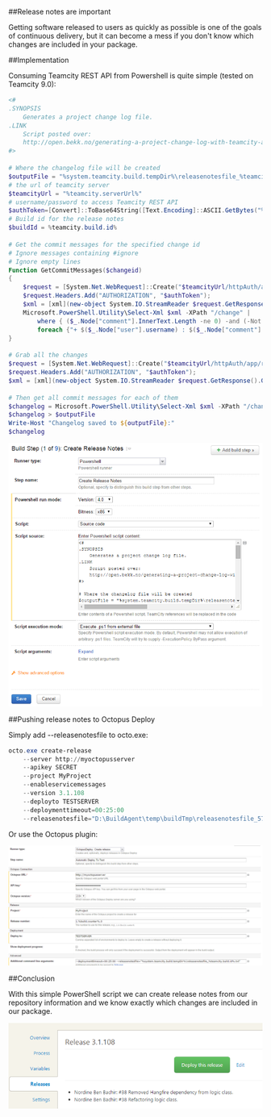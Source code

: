 ##Release notes are important

Getting software released to users as quickly as possible is one of the goals of continuous delivery, but it can become a mess if you don't know which changes are included in your package.

##Implementation

Consuming Teamcity REST API from Powershell is quite simple (tested on Teamcity 9.0):

```PowerShell
<#
.SYNOPSIS
    Generates a project change log file.
.LINK
    Script posted over:
    http://open.bekk.no/generating-a-project-change-log-with-teamcity-and-powershell
#>

# Where the changelog file will be created
$outputFile = "%system.teamcity.build.tempDir%\releasenotesfile_%teamcity.build.id%.txt"
# the url of teamcity server
$teamcityUrl = "%teamcity.serverUrl%"
# username/password to access Teamcity REST API
$authToken=[Convert]::ToBase64String([Text.Encoding]::ASCII.GetBytes("%system.teamcity.auth.userId%:%system.teamcity.auth.password%"))
# Build id for the release notes
$buildId = %teamcity.build.id%

# Get the commit messages for the specified change id
# Ignore messages containing #ignore
# Ignore empty lines
Function GetCommitMessages($changeid)
{
    $request = [System.Net.WebRequest]::Create("$teamcityUrl/httpAuth/app/rest/changes/id:$changeid")     
    $request.Headers.Add("AUTHORIZATION", "$authToken");
    $xml = [xml](new-object System.IO.StreamReader $request.GetResponse().GetResponseStream()).ReadToEnd()    
    Microsoft.PowerShell.Utility\Select-Xml $xml -XPath "/change" |
        where { ($_.Node["comment"].InnerText.Length -ne 0) -and (-Not $_.Node["comment"].InnerText.Contains('#ignore'))} |
        foreach {"+ $($_.Node["user"].username) : $($_.Node["comment"].InnerText.Trim().Replace("`n"," "))`n"}
}

# Grab all the changes
$request = [System.Net.WebRequest]::Create("$teamcityUrl/httpAuth/app/rest/changes?build=id:$($buildId)")
$request.Headers.Add("AUTHORIZATION", "$authToken");
$xml = [xml](new-object System.IO.StreamReader $request.GetResponse().GetResponseStream()).ReadToEnd()

# Then get all commit messages for each of them
$changelog = Microsoft.PowerShell.Utility\Select-Xml $xml -XPath "/changes/change" | Foreach {GetCommitMessages($_.Node.id)}
$changelog > $outputFile
Write-Host "Changelog saved to ${outputFile}:"
$changelog
```

<img src="https://raw.githubusercontent.com/nordineb/Blog/master/BEKK/Generating_a_project_change_log_with_Teamcity_and_Powershell/TC_Step.png" alt="Teamcity Build Step" style="width: 570px;"/>

##Pushing release notes to Octopus Deploy

Simply add --releasenotesfile to octo.exe:

```PowerShell
octo.exe create-release 
	--server http://myoctopusserver 
	--apikey SECRET 
	--project MyProject 
	--enableservicemessages 
	--version 3.1.108 
	--deployto TESTSERVER 
	--deploymenttimeout=00:25:00 
	--releasenotesfile="D:\BuildAgent\temp\buildTmp\releasenotesfile_578.txt"
```

Or use the Octopus plugin:

<img src="https://raw.githubusercontent.com/nordineb/Blog/master/BEKK/Generating_a_project_change_log_with_Teamcity_and_Powershell/TC_Plugin.png" style="width: 570px;"/>

##Conclusion

With this simple PowerShell script we can create release notes from our repository information and we know exactly which changes are included in our package.

<img src="https://raw.githubusercontent.com/nordineb/Blog/master/BEKK/Generating_a_project_change_log_with_Teamcity_and_Powershell/OctopusRelease.png" style="width: 570px;"/>
